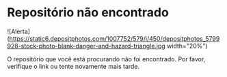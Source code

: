 # Repositório não encontrado

![Alerta](https://static6.depositphotos.com/1007752/579/i/450/depositphotos_5799928-stock-photo-blank-danger-and-hazard-triangle.jpg width="20%")

O repositório que você está procurando não foi encontrado. Por favor, verifique o link ou tente novamente mais tarde.
